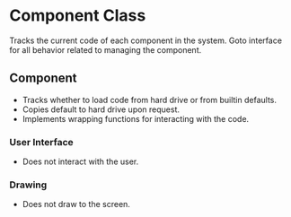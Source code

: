 # Component Class

Tracks the current code of each component in the system.  Goto interface
for all behavior related to managing the component.

## Component

* Tracks whether to load code from hard drive or from builtin defaults.
* Copies default to hard drive upon request.
* Implements wrapping functions for interacting with the code.

### User Interface

* Does not interact with the user.

### Drawing

* Does not draw to the screen.
